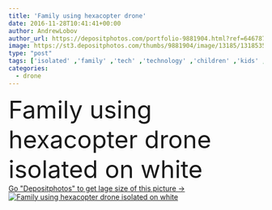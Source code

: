 ```yaml
---
title: 'Family using hexacopter drone'
date: 2016-11-28T10:41:41+00:00
author: AndrewLobov
author_url: https://depositphotos.com/portfolio-9881904.html?ref=64678756
image: https://st3.depositphotos.com/thumbs/9881904/image/13185/131853506/api_thumb_450.jpg?forcejpeg=true
type: "post"
tags: ['isolated' ,'family' ,'tech' ,'technology' ,'children' ,'kids' ,'preschooler' ,'using' ,'son' ,'daughter' ,'mother' ,'parenting' ,'brother' ,'sister' ,'mom' ,'parents' ,'dad' ,'father' ,'siblings' ,'copter' ,'mommy' ,'daddy' ,'drone' ,'Full Length' ,'hexacopter' ]
categories: 
  - drone
---
```

<div aling="center">
            <font size="60"> Family using hexacopter drone isolated on white</font>   
</div>
<div>
    <a href='https://st3.depositphotos.com/thumbs/9881904/image/13185/131853506/api_thumb_450.jpg?forcejpeg=true?ref=64678756' target=_blank > Go "Depositphotos" to get lage size of this picture ->
        <img href='https://st3.depositphotos.com/thumbs/9881904/image/13185/131853506/api_thumb_450.jpg?forcejpeg=true?ref=64678756' src='https://st3.depositphotos.com/9881904/13185/i/950/depositphotos_131853506-stock-photo-family-using-hexacopter-drone.jpg?forcejpeg=true' alt='Family using hexacopter drone isolated on white' >
    </a>
</div>
